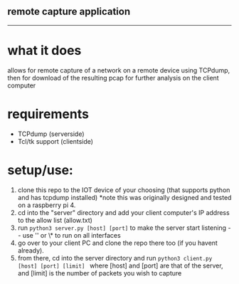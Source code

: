 ## remote capture application
<hr>
<h1>what it does</h1>
<p>allows for remote capture of a network on a remote device using TCPdump, then for download of the resulting pcap for further analysis on the client computer</p>
<h1>requirements</h1>
<ul>
  <li>TCPdump (serverside)</li>
  <li>Tcl/tk support (clientside)</li>
</ul>
<h1>setup/use:</h1>
<ol>
  <li>clone this repo to the IOT device of your choosing (that supports python and has tcpdump installed) *note this was originally designed and tested on a raspberry pi 4.</li>
  <li>cd into the "server" directory and add your client computer's IP address to the allow list (allow.txt)</li>
  <li>run <code>python3 server.py [host] [port]</code> to make the server start listening -- use '' or \* to run on all interfaces</li>
  <li>go over to your client PC and clone the repo there too (if you havent already).</li>
  <li>from there, cd into the server directory and run <code>python3 client.py [host] [port] [limit] </code> where [host] and [port] are that of the server, and [limit] is the number of packets you wish to capture </li>
</ol>

